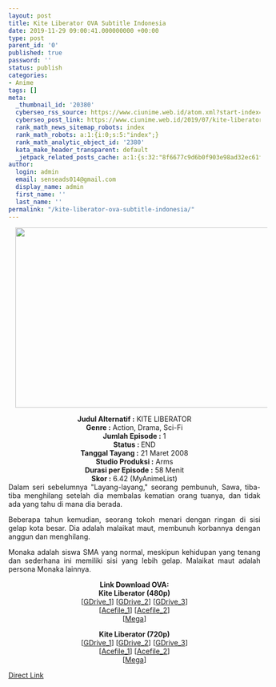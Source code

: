 ```yaml
---
layout: post
title: Kite Liberator OVA Subtitle Indonesia
date: 2019-11-29 09:00:41.000000000 +00:00
type: post
parent_id: '0'
published: true
password: ''
status: publish
categories:
- Anime
tags: []
meta:
  _thumbnail_id: '20380'
  cyberseo_rss_source: https://www.ciunime.web.id/atom.xml?start-index=1501&max-results=150
  cyberseo_post_link: https://www.ciunime.web.id/2019/07/kite-liberator-ova-subtitle-indonesia.html
  rank_math_news_sitemap_robots: index
  rank_math_robots: a:1:{i:0;s:5:"index";}
  rank_math_analytic_object_id: '2380'
  kata_make_header_transparent: default
  _jetpack_related_posts_cache: a:1:{s:32:"8f6677c9d6b0f903e98ad32ec61f8deb";a:2:{s:7:"expires";i:1657920477;s:7:"payload";a:0:{}}}
author:
  login: admin
  email: senseads014@gmail.com
  display_name: admin
  first_name: ''
  last_name: ''
permalink: "/kite-liberator-ova-subtitle-indonesia/"
---
```

<div class="separator" style="clear: both; text-align: center;"><a href="https://1.bp.blogspot.com/-xD0-dTPIBI8/XSDwAquY5iI/AAAAAAAAbIg/9hk-6CVL-QoQvspusguL-FFSO0CzSc22wCLcBGAs/s1600/Kite%2BLiberator.png" imageanchor="1" style="margin-left: 1em; margin-right: 1em;"><img border="0" data-original-height="720" data-original-width="1280" height="360" src="{{ site.baseurl }}/assets/2019/11/Kite%2BLiberator.png" width="640" /></a></div>
<p>
<div style="text-align: center;"><b>Judul</b><b><b> Alternatif</b> :</b> KITE LIBERATOR</div>
<div style="text-align: center;"><b><b>Genre :</b></b> Action, Drama, Sci-Fi</div>
<div style="text-align: center;"><b>Jumlah Episode :</b> 1<br /><b>Status :&nbsp;</b>END<br /><b>Tanggal Tayang :</b> 21 Maret 2008<br /><b>Studio Produksi :</b> Arms<br /><b>Durasi per Episode :</b> 58 Menit</div>
<div style="text-align: center;"><b>Skor :</b> 6.42 (MyAnimeList)</div>
<div style="text-align: center;"></div>
<div style="text-align: justify;">Dalam seri sebelumnya "Layang-layang," seorang pembunuh, Sawa, tiba-tiba menghilang setelah dia membalas kematian orang tuanya, dan tidak ada yang tahu di mana dia berada.</p>
<p>Beberapa tahun kemudian, seorang tokoh menari dengan ringan di sisi gelap kota besar. Dia adalah malaikat maut, membunuh korbannya dengan anggun dan menghilang.</p>
<p>Monaka adalah siswa SMA yang normal, meskipun kehidupan yang tenang dan sederhana ini memiliki sisi yang lebih gelap. Malaikat maut adalah persona Monaka lainnya.</p></div>
<div style="text-align: justify;"></div>
<div style="text-align: justify;"></div>
<div style="text-align: center;"><b>Link Download OVA:</b></div>
<div style="text-align: center;"><b>Kite Liberator (480p)</b></div>
<div style="text-align: center;">[<a href="https://drive.google.com/uc?id=1oTf3XxgRaWY-u18Z-PYapX0Y28AmKyyt" target="_blank" rel="noopener">GDrive_1</a>] [<a href="https://drive.google.com/uc?id=1gerRN3zDZ4xzxwWQ3jpSif8_cvILNwR3" target="_blank" rel="noopener">GDrive_2</a>] [<a href="https://drive.google.com/uc?export=download&amp;id=1_0WUFc0ObwMUwb4kYyV7Tvy7mSxS9iKj" target="_blank" rel="noopener">GDrive_3</a>]</div>
<div style="text-align: center;">[<a href="https://acefile.co/f/9634189/shuhensubs-k-ite-lbrator-bd-480p-wibudesu-rar" target="_blank" rel="noopener">Acefile_1</a>] [<a href="https://acefile.co/f/11240872/kusonime-kite-liberator-bd-480p-rar" target="_blank" rel="noopener">Acefile_2</a>]<br />[<a href="https://mega.nz/#!0ypiFASD!RQJ65hm-qazyIpHLP_cGf25JBL3h2cpB9Uf6lDZPZOE" target="_blank" rel="noopener">Mega</a>]</p>
<p><b>Kite Liberator (720p)</b><br />[<a href="https://drive.google.com/uc?id=18Kq3QsvaMVlM0X8BYDa9a8MzJAk971hX" target="_blank" rel="noopener">GDrive_1</a>] [<a href="https://drive.google.com/uc?id=1MRSBXTFl95P0hwc3OgyMO3QD_cG5mVfU" target="_blank" rel="noopener">GDrive_2</a>] [<a href="https://drive.google.com/uc?export=download&amp;id=1DANGINvurO5i-vbXduT37vJsyVONdZZX" target="_blank" rel="noopener">GDrive_3</a>]<br />[<a href="https://acefile.co/f/9634193/shuhensubs-k-ite-lbrator-bd-720p-wibudesu-rar" target="_blank" rel="noopener">Acefile_1</a>] [<a href="https://acefile.co/f/11240874/kusonime-kite-liberator-bd-720p-rar" target="_blank" rel="noopener">Acefile_2</a>]<br />[<a href="https://mega.nz/#!12hUDQoS!1an3I4m03sv7cwEPA34trjmTpbg5INIqzCVg0e_874M" target="_blank" rel="noopener">Mega</a>]</div>
<link rel="stylesheet" href="https://cdnjs.cloudflare.com/ajax/libs/font-awesome/4.7.0/css/font-awesome.min.css" />
<div class="divbtn"> <a href="https://handymansurrender.com/fihup8buzv?key=94550f7ce39444073321dde3b8782f97" class="btn"><i class="fa fa-download"></i> Direct Link</a> </div>
